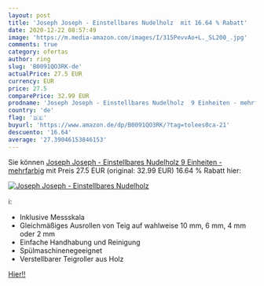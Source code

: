 ```yaml
---
layout: post
title: 'Joseph Joseph - Einstellbares Nudelholz  mit 16.64 % Rabatt'
date: 2020-12-22 08:57:49
image: 'https://m.media-amazon.com/images/I/315PevvAo+L._SL200_.jpg'
comments: true
category: ofertas
author: ring
slug: 'B0091QO3RK-de'
actualPrice: 27.5 EUR
currency: EUR
price: 27.5
comparePrice: 32.99 EUR
prodname: 'Joseph Joseph - Einstellbares Nudelholz  9 Einheiten - mehrfarbig'
country: 'de'
flag: '🇩🇪'
buyurl: 'https://www.amazon.de/dp/B0091QO3RK/?tag=tolees0ca-21'
descuento: '16.64'
average: '27.39046153846153'
---
```


Sie können [Joseph Joseph - Einstellbares Nudelholz  9 Einheiten - mehrfarbig](https://www.amazon.de/dp/B0091QO3RK/?tag=tolees0ca-21) mit Preis 27.5 EUR (original: 32.99 EUR) 16.64 % Rabatt hier:

[![Joseph Joseph - Einstellbares Nudelholz ](https://m.media-amazon.com/images/I/315PevvAo+L._SL200_.jpg)](https://www.amazon.de/dp/B0091QO3RK/?tag=tolees0ca-21)

ℹ️:

- Inklusive Messskala
- Gleichmäßiges Ausrollen von Teig auf wahlweise 10 mm, 6 mm, 4 mm oder 2 mm
- Einfache Handhabung und Reinigung
- Spülmaschinenegeeignet
- Verstellbarer Teigroller aus Holz

[Hier!!](https://www.amazon.de/dp/B0091QO3RK/?tag=tolees0ca-21)
